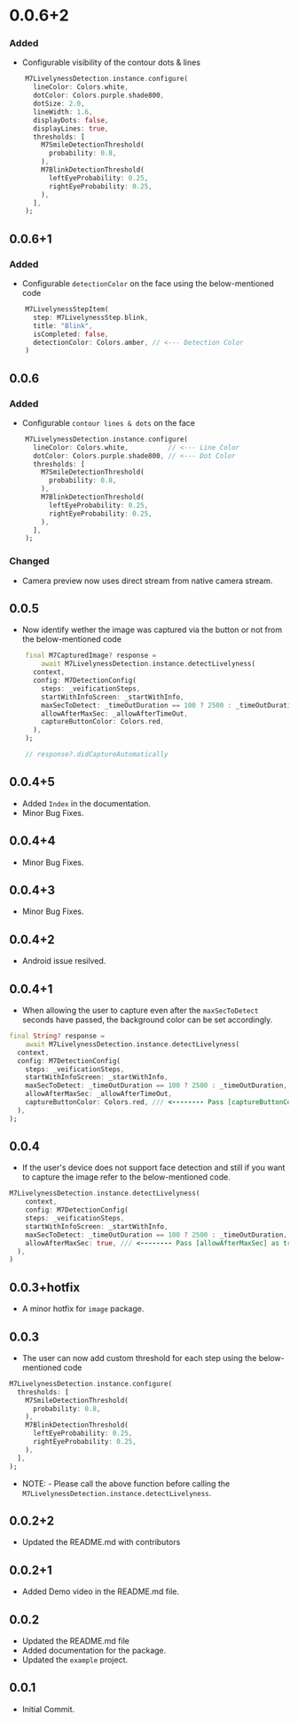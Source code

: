 # 0.0.6+2
### Added
* Configurable visibility of the contour dots & lines
```dart
    M7LivelynessDetection.instance.configure(
      lineColor: Colors.white,
      dotColor: Colors.purple.shade800,
      dotSize: 2.0,
      lineWidth: 1.6,
      displayDots: false,
      displayLines: true,
      thresholds: [
        M7SmileDetectionThreshold(
          probability: 0.8,
        ),
        M7BlinkDetectionThreshold(
          leftEyeProbability: 0.25,
          rightEyeProbability: 0.25,
        ),
      ],
    );
```
## 0.0.6+1
### Added
* Configurable `detectionColor` on the face using the below-mentioned code
```dart
    M7LivelynessStepItem(
      step: M7LivelynessStep.blink,
      title: "Blink",
      isCompleted: false,
      detectionColor: Colors.amber, // <--- Detection Color
    )
```
## 0.0.6
### Added
* Configurable `contour lines & dots` on the face
```dart
    M7LivelynessDetection.instance.configure(
      lineColor: Colors.white,          // <--- Line Color
      dotColor: Colors.purple.shade800, // <--- Dot Color
      thresholds: [
        M7SmileDetectionThreshold(
          probability: 0.8,
        ),
        M7BlinkDetectionThreshold(
          leftEyeProbability: 0.25,
          rightEyeProbability: 0.25,
        ),
      ],
    );
```
### Changed
* Camera preview now uses direct stream from native camera stream.
## 0.0.5

* Now identify wether the image was captured via the button or not from the below-mentioned code
```dart
    final M7CapturedImage? response =
        await M7LivelynessDetection.instance.detectLivelyness(
      context,
      config: M7DetectionConfig(
        steps: _veificationSteps,
        startWithInfoScreen: _startWithInfo,
        maxSecToDetect: _timeOutDuration == 100 ? 2500 : _timeOutDuration,
        allowAfterMaxSec: _allowAfterTimeOut,
        captureButtonColor: Colors.red,
      ),
    );

    // response?.didCaptureAutomatically
```

## 0.0.4+5

* Added `Index` in the documentation.
* Minor Bug Fixes.

## 0.0.4+4

* Minor Bug Fixes.
## 0.0.4+3

* Minor Bug Fixes.

## 0.0.4+2

* Android issue resilved.

## 0.0.4+1

* When allowing the user to capture even after the `maxSecToDetect` seconds have passed, the background color can be set accordingly.
```dart
final String? response =
    await M7LivelynessDetection.instance.detectLivelyness(
  context,
  config: M7DetectionConfig(
    steps: _veificationSteps,
    startWithInfoScreen: _startWithInfo,
    maxSecToDetect: _timeOutDuration == 100 ? 2500 : _timeOutDuration,
    allowAfterMaxSec: _allowAfterTimeOut,
    captureButtonColor: Colors.red, /// <-------- Pass [captureButtonColor] to set the color.
  ),
);
```

## 0.0.4

* If the user's device does not support face detection and still if you want to capture the image refer to the below-mentioned code.
```dart
M7LivelynessDetection.instance.detectLivelyness(
    context,
    config: M7DetectionConfig(
    steps: _veificationSteps,
    startWithInfoScreen: _startWithInfo,
    maxSecToDetect: _timeOutDuration == 100 ? 2500 : _timeOutDuration,
    allowAfterMaxSec: true, /// <-------- Pass [allowAfterMaxSec] as true.
  ),
)
```

## 0.0.3+hotfix

* A minor hotfix for `image` package.

## 0.0.3

* The user can now add custom threshold for each step using the below-mentioned code
```dart
M7LivelynessDetection.instance.configure(
  thresholds: [
    M7SmileDetectionThreshold(
      probability: 0.8,
    ),
    M7BlinkDetectionThreshold(
      leftEyeProbability: 0.25,
      rightEyeProbability: 0.25,
    ),
  ],
);
```

* NOTE: -
Please call the above function before calling the `M7LivelynessDetection.instance.detectLivelyness`.

## 0.0.2+2

* Updated the README.md with contributors

## 0.0.2+1

* Added Demo video in the README.md file.

## 0.0.2

* Updated the README.md file
* Added documentation for the package.
* Updated the `example` project.

## 0.0.1

* Initial Commit.